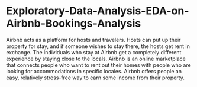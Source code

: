 # Exploratory-Data-Analysis-EDA-on-Airbnb-Bookings-Analysis
Airbnb acts as a platform for hosts and travelers. Hosts can put up their property for stay, and if someone wishes to stay there, the hosts get rent in exchange. The individuals who stay at Airbnb get a completely different experience by staying close to the locals.
Airbnb is an online marketplace that connects people who want to rent out their homes with people who are looking for accommodations in specific locales. Airbnb offers people an easy, relatively stress-free way to earn some income from their property.
